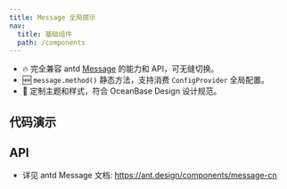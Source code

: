 ```yaml
---
title: Message 全局提示
nav:
  title: 基础组件
  path: /components
---
```


- 🔥 完全兼容 antd [Message](https://ant.design/components/message-cn) 的能力和 API，可无缝切换。
- 🆕 `message.method()` 静态方法，支持消费 `ConfigProvider` 全局配置。
- 💄 定制主题和样式，符合 OceanBase Design 设计规范。

## 代码演示

<code src="./demo/basic.tsx" title="基本"></code>

## API

- 详见 antd Message 文档: https://ant.design/components/message-cn
